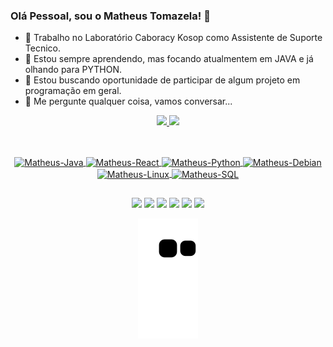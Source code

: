 ### Olá Pessoal, sou o Matheus Tomazela! 👋


- 🔭 Trabalho no Laboratório Caboracy Kosop como Assistente de Suporte Tecnico.
- 🌱 Estou sempre aprendendo, mas focando atualmentem em JAVA e já olhando para PYTHON.
- 👯 Estou buscando oportunidade de participar de algum projeto em programação em geral.
- 💬 Me pergunte qualquer coisa, vamos conversar...

<div align="center">
  <a href="https://github.com/MatheusRochaTomazela">
  <img height="180em" src="https://github-readme-stats.vercel.app/api?username=MatheusRochaTomazela&show_icons=true&theme=dark&include_all_commits=true&count_private=true"/>
  <img height="180em" src="https://github-readme-stats.vercel.app/api/top-langs/?username=MatheusRochaTomazela&layout=compact&langs_count=7&theme=dark"/>
    
 ##
    
<div style="display: inline_block"><br>
  <img align="center" alt="Matheus-Java" height="30" width="40" src="https://cdn.jsdelivr.net/gh/devicons/devicon/icons/java/java-original.svg" />
  <img align="center" alt="Matheus-React" height="30" width="65" src="https://cdn.jsdelivr.net/gh/devicons/devicon/icons/react/react-original.svg" />
  <img align="center" alt="Matheus-Python" height="30" width="40" src="https://cdn.jsdelivr.net/gh/devicons/devicon/icons/python/python-original.svg" />
  <img align="center" alt="Matheus-Debian" height="30" width="40" src="https://cdn.jsdelivr.net/gh/devicons/devicon/icons/debian/debian-original.svg" />
  <img align="center" alt="Matheus-Linux" height="30" width="40" src="https://cdn.jsdelivr.net/gh/devicons/devicon/icons/linux/linux-original.svg" />
  <img align="center" alt="Matheus-SQL" height="30" width="40" src="https://cdn.jsdelivr.net/gh/devicons/devicon/icons/mysql/mysql-original.svg" />
</div>

##
    
<div> 
  <a href="https://www.instagram.com/matheus.tomazela/" target="_blank"><img src="https://img.shields.io/badge/-Instagram-%23E4405F?style=for-the-badge&logo=instagram&logoColor=white" target="_blank"></a>
  <a href = "mailto:tomazela.matheus2015@gmail.com"><img src="https://img.shields.io/badge/Gmail-D14836?style=for-the-badge&logo=gmail&logoColor=white" target="_blank"></a>
  <a href="https://www.linkedin.com/in/matheus-tomazela-519829170" target="_blank"><img src="https://img.shields.io/badge/-LinkedIn-%230077B5?style=for-the-badge&logo=linkedin&logoColor=white" target="_blank"></a>
  <a href="https://api.whatsapp.com/send?1=pt_BR&phone=5541988406888" target="_blank"><img src="https://img.shields.io/badge/WhatsApp-25D366?style=for-the-badge&logo=whatsapp&logoColor=white" target="_blank"></a>
  <a href="https://steamcommunity.com/profiles/76561198931613228/" target="_blank"><img src="https://img.shields.io/badge/Steam-000000?style=for-the-badge&logo=steam&logoColor=white"></a>
  <a href="https://open.spotify.com/user/31yxn3qtudik7cbk6ycnwwkcpk2y" target="_blank"><img src="https://img.shields.io/badge/Spotify-1ED760?&style=for-the-badge&logo=spotify&logoColor=white" target="_blank"></a>

  ![Snake animation](https://github.com/MatheusRochaTomazela/MatheusRochaTomazela/blob/output/github-contribution-grid-snake.svg)
  
</div>
    
##
    
    
